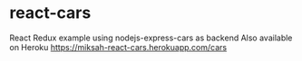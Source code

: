 # react-cars

React Redux example using nodejs-express-cars as backend
Also available on Heroku
https://miksah-react-cars.herokuapp.com/cars


